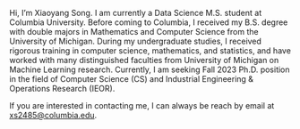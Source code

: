 Hi, I’m Xiaoyang Song. I am currently a Data Science M.S. student at Columbia University. Before coming to Columbia, I received my B.S. degree with double majors in Mathematics and Computer Science from the University of Michigan. During my undergraduate studies, I received rigorous training in computer science, mathematics, and statistics, and have worked with many distinguished faculties from University of Michigan on Machine Learning research. Currently, I am seeking Fall 2023 Ph.D. position in the field of Computer Science (CS) and Industrial Engineering & Operations Research (IEOR).

If you are interested in contacting me, I can always be reach by email at xs2485@columbia.edu.


<!---
Xiaoyang-Song/Xiaoyang-Song is a ✨ special ✨ repository because its `README.md` (this file) appears on your GitHub profile.
You can click the Preview link to take a look at your changes.
--->
